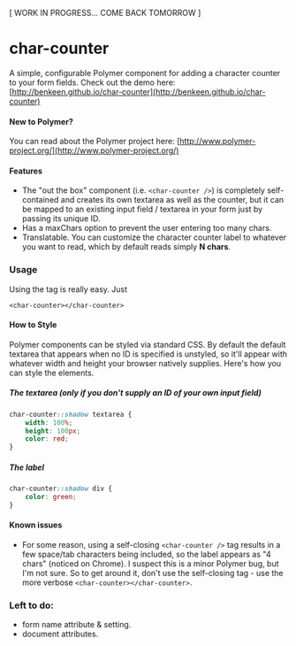 [ WORK IN PROGRESS... COME BACK TOMORROW ]

# char-counter

A simple, configurable Polymer component for adding a character counter to your form fields. Check out the
demo here: [http://benkeen.github.io/char-counter](http://benkeen.github.io/char-counter)

#### New to Polymer?

You can read about the Polymer project here:
[http://www.polymer-project.org/](http://www.polymer-project.org/)

#### Features

- The "out the box" component (i.e. `<char-counter />`) is completely self-contained and creates its own textarea as well as the counter, but it
can be mapped to an existing input field / textarea in your form just by passing its unique ID.
- Has a maxChars option to prevent the user entering too many chars.
- Translatable. You can customize the character counter label to whatever you want to read, which by default reads
simply **N chars**.

### Usage

Using the tag is really easy. Just

```<char-counter></char-counter>```


#### How to Style

Polymer components can be styled via standard CSS. By default the default textarea that appears when no ID is specified
is unstyled, so it'll appear with whatever width and height your browser natively supplies. Here's how you can style
the elements.

##### The textarea (only if you don't supply an ID of your own input field)

```css
char-counter::shadow textarea {
	width: 100%;
	height: 100px;
	color: red;
}
```

##### The label

```css
char-counter::shadow div {
	color: green;
}
```


#### Known issues

- For some reason, using a self-closing `<char-counter />` tag results in a few space/tab characters being included,
so the label appears as "4 chars" (noticed on Chrome). I suspect this is a minor Polymer bug, but I'm not sure. So
to get around it, don't use the self-closing tag - use the more verbose `<char-counter></char-counter>`.


### Left to do:
- form name attribute & setting.
- document attributes.
